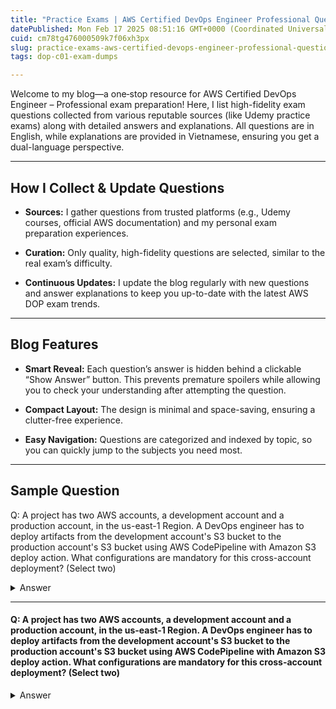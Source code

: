 ```yaml
---
title: "Practice Exams | AWS Certified DevOps Engineer Professional Questions & Explanations"
datePublished: Mon Feb 17 2025 08:51:16 GMT+0000 (Coordinated Universal Time)
cuid: cm78tg476000509k7f06xh3px
slug: practice-exams-aws-certified-devops-engineer-professional-questions-and-explanations
tags: dop-c01-exam-dumps

---
```


Welcome to my blog—a one‐stop resource for AWS Certified DevOps Engineer – Professional exam preparation! Here, I list high-fidelity exam questions collected from various reputable sources (like Udemy practice exams) along with detailed answers and explanations. All questions are in English, while explanations are provided in Vietnamese, ensuring you get a dual-language perspective.

---

## How I Collect & Update Questions

* **Sources:** I gather questions from trusted platforms (e.g., Udemy courses, official AWS documentation) and my personal exam preparation experiences.
    
* **Curation:** Only quality, high-fidelity questions are selected, similar to the real exam’s difficulty.
    
* **Continuous Updates:** I update the blog regularly with new questions and answer explanations to keep you up-to-date with the latest AWS DOP exam trends.
    

---

## Blog Features

* **Smart Reveal:** Each question’s answer is hidden behind a clickable “Show Answer” button. This prevents premature spoilers while allowing you to check your understanding after attempting the question.
    
* **Compact Layout:** The design is minimal and space-saving, ensuring a clutter-free experience.
    
* **Easy Navigation:** Questions are categorized and indexed by topic, so you can quickly jump to the subjects you need most.
    

---

## Sample Question

Q: A project has two AWS accounts, a development account and a production account, in the us-east-1 Region. A DevOps engineer has to deploy artifacts from the development account's S3 bucket to the production account's S3 bucket using AWS CodePipeline with Amazon S3 deploy action. What configurations are mandatory for this cross-account deployment? (Select two)

<details data-node-type="hn-details-summary"><summary>Answer</summary><div data-type="detailsContent">Để triển khai cross-account, bạn cần phải đảm bảo rằng bucket ở tài khoản production cho phép IAM role từ tài khoản development thực hiện PutObject. Đồng thời, IAM role ở tài khoản development phải có đủ quyền truy cập tới cả hai bucket và có thể assume role trong tài khoản production. Điều này đảm bảo an toàn và quản lý truy cập hiệu quả giữa các tài khoản.</div></details>

---

#### Q: A project has two AWS accounts, a development account and a production account, in the us-east-1 Region. A DevOps engineer has to deploy artifacts from the development account's S3 bucket to the production account's S3 bucket using AWS CodePipeline with Amazon S3 deploy action. What configurations are mandatory for this cross-account deployment? (Select two)

<details data-node-type="hn-details-summary"><summary>Answer</summary><div data-type="detailsContent">Để triển khai cross-account, bạn cần phải đảm bảo rằng bucket ở tài khoản production cho phép IAM role từ tài khoản development thực hiện PutObject. Đồng thời, IAM role ở tài khoản development phải có đủ quyền truy cập tới cả hai bucket và có thể assume role trong tài khoản production. Điều này đảm bảo an toàn và quản lý truy cập hiệu quả giữa các tài khoản.</div></details>